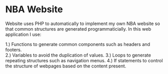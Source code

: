 # NBA Website
Website uses PHP to automatically to implement my own NBA website so that common structures are generated programmaticially. In this web application I use:

1.) Functions to generate common components such as headers and footers.<br>
2.) Variables to avoid the duplication of values.
3.) Loops to generate repeating structures such as navigation menus.
4.) If statements to control the structure of webpages based on the content present.
